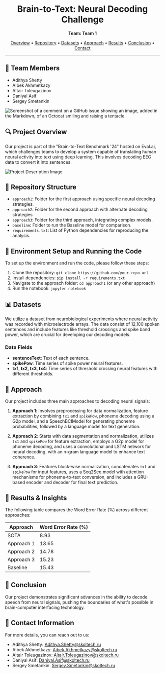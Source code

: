 <h1 align="center">Brain-to-Text: Neural Decoding Challenge</h1>

<p align="center">
  <strong>Team: Team 1</strong>
</p>

<p align="center">
  <a href="#project-overview">Overview</a> •
  <a href="#repository-structure">Repository</a> •
  <a href="#datasets">Datasets</a> •
  <a href="#approach">Approach</a> •
  <a href="#results--insights">Results</a> •
  <a href="#conclusion">Conclusion</a> •
  <a href="#contact-information">Contact</a>
</p>

---

## 👥 Team Members
- Adithya Shetty
- Aibek Akhmetkazy
- Altair Toleugazinov
- Daniyal Asif
- Sergey Smetankin

![Screenshot of a comment on a GitHub issue showing an image, added in the Markdown, of an Octocat smiling and raising a tentacle.](https://legendary-digital-network-assets.s3.amazonaws.com/wp-content/uploads/2022/05/09122423/Patrick-Stewart-as-Professor-X-.jpeg)

## 🔍 Project Overview
Our project is part of the "Brain-to-Text Benchmark '24" hosted on Eval.ai, which challenges teams to develop a system capable of translating human neural activity into text using deep learning. This involves decoding EEG data to convert it into sentences.

![Project Description Image](https://raw.githubusercontent.com/fwillett/speechBCI/main/SystemDiagram.png)

## 📂 Repository Structure
- `approach1`: Folder for the first approach using specific neural decoding strategies.
- `approach2`: Folder for the second approach with alternate decoding strategies.
- `approach3`: Folder for the third approach, integrating complex models.
- `baseline`: Folder to run the Baseline model for comparison.
- `requirements.txt`: List of Python dependencies for reproducing the analysis.

## 🔧 Environment Setup and Running the Code

To set up the environment and run the code, please follow these steps:

1. Clone the repository: `git clone https://github.com/your-repo-url`
2. Install dependencies: `pip install -r requirements.txt`
3. Navigate to the approach folder: `cd approach1` (or any other approach)
4. Run the notebook: `jupyter notebook`

## 📊 Datasets
We utilize a dataset from neurobiological experiments where neural activity was recorded with microelectrode arrays. The data consist of 12,100 spoken sentences and include features like threshold crossings and spike band power, which are crucial for developing our decoding models.

### Data Fields
- **sentenceText**: Text of each sentence.
- **spikePow**: Time series of spike power neural features.
- **tx1, tx2, tx3, tx4**: Time series of threshold crossing neural features with different thresholds.

## 🚀 Approach
Our project includes three main approaches to decoding neural signals:

1. **Approach 1**: Involves preprocessing for data normalization, feature extraction by combining `tx1` and `spikePow`, phoneme decoding using a G2p model, and a SpeechBCIModel for generating phoneme probabilities, followed by a language model for text generation.

2. **Approach 2**: Starts with data segmentation and normalization, utilizes `tx1` and `spikePow` for feature extraction, employs a G2p model for phoneme decoding, and uses a convolutional and LSTM network for neural decoding, with an n-gram language model to enhance text coherence.

3. **Approach 3**: Features block-wise normalization, concatenates `tx1` and `spikePow` for input features, uses a Seq2Seq model with attention mechanisms for phoneme-to-text conversion, and includes a GRU-based encoder and decoder for final text prediction.

## 🏁 Results & Insights
The following table compares the Word Error Rate (%) across different approaches:

| Approach    | Word Error Rate (%) |
|-------------|---------------------|
| SOTA        | 8.93                |
| Approach 1  | 13.65               |
| Approach 2  | 14.78               |
| Approach 3  | 15.23               |
| Baseline    | 15.43               |

## 🎉 Conclusion
Our project demonstrates significant advances in the ability to decode speech from neural signals, pushing the boundaries of what's possible in brain-computer interfacing technology.

## 📧 Contact Information
For more details, you can reach out to us:
- Adithya Shetty: Adithya.Shetty@skoltech.ru
- Aibek Akhmetkazy: Aibek.Akhmetkazy@skoltech.ru
- Altair Toleugazinov: Altair.Toleugazinov@skoltech.ru
- Daniyal Asif: Daniyal.Asif@skoltech.ru
- Sergey Smetankin: Sergey.Smetankin@skoltech.ru
